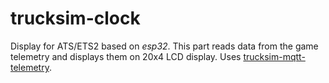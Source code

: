 # trucksim-clock

Display for ATS/ETS2 based on *esp32*. This part reads data from the game telemetry and displays them on 20x4 LCD display. Uses [trucksim-mqtt-telemetry](https://github.com/ggljzr/trucksim-mqtt-telemetry).